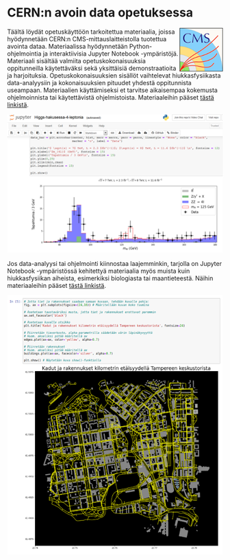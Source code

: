 # CERN:n avoin data opetuksessa

<img src=img/CMSlogo_color_nolabel_1024_May2014.png align=right width=20% />

Täältä löydät opetuskäyttöön tarkoitettua materiaalia, joissa hyödynnetään CERN:n CMS-mittauslaitteistolla tuotettua avointa dataa.
Materiaalissa hyödynnetään Python-ohjelmointia ja interaktiivisia Jupyter Notebook -ympäristöjä.
Materiaali sisältää valmiita opetuskokonaisuuksia oppitunneilla käytettäväksi sekä yksittäisiä demonstraatioita ja harjoituksia.
Opetuskokonaisuuksien sisällöt vaihtelevat hiukkasfysiikasta data-analyysiin ja kokonaisuuksien pituudet yhdestä oppitunnista useampaan. Materiaalien käyttämiseksi et tarvitse aikaisempaa kokemusta ohjelmoinnista tai käytettävistä ohjelmistoista. Materiaaleihin pääset [tästä linkistä](https://avoin-data-opas.github.io/).

<a href="https://avoin-data-opas.github.io/" target="_blank">![](img/higgsOD.png)</a>

Jos data-analyysi tai ohjelmointi kiinnostaa laajemminkin, tarjolla on Jupyter Notebook -ympäristössä kehitettyä materiaalia myös muista kuin hiukkasfysiikan aiheista, esimerkiksi biologiasta tai maantieteestä. Näihin materiaaleihin pääset [tästä linkistä](https://opendata-education.github.io/).

<a href="https://opendata-education.github.io/" target="_blank">![](img/example_geography.png)</a>
